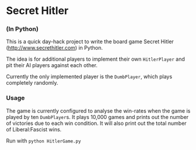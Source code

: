 # Secret Hitler
### (In Python)

This is a quick day-hack project to write the board game Secret Hitler (http://www.secrethitler.com) in Python.

The idea is for additional players to implement their own `HitlerPlayer` and pit their AI players against each other.

Currently the only implemented player is the `DumbPlayer`, which plays completely randomly.

### Usage

The game is currently configured to analyse the win-rates when the game is played by ten `DumbPlayer`s. It plays 10,000 games and prints out the number of victories due to each win condition. It will also print out the total number of Liberal:Fascist wins.

Run with `python HitlerGame.py`
